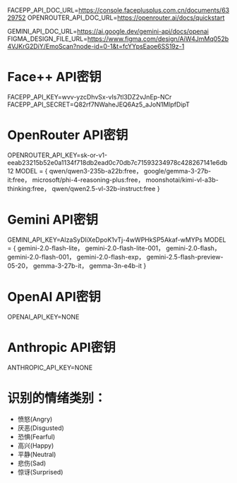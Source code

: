 FACEPP_API_DOC_URL=https://console.faceplusplus.com.cn/documents/6329752
OPENROUTER_API_DOC_URL=https://openrouter.ai/docs/quickstart
<!-- OPENAI_API_DOC_URL=https://platform.openai.com/docs/quickstart?api-mode=responses -->
<!-- ANTHROPIC_API_DOC_URL=https://docs.anthropic.com/en/api/overview#python -->
GEMINI_API_DOC_URL=https://ai.google.dev/gemini-api/docs/openai
FIGMA_DESIGN_FILE_URL=https://www.figma.com/design/AiW4JmMq052b4VJKrG2DiY/EmoScan?node-id=0-1&t=fcYYpsEaoe6SS19z-1
# Face++ API密钥
FACEPP_API_KEY=wvv-yzcDhvSx-vIs7tl3DZ2vJnEp-NCr
FACEPP_API_SECRET=Q82rf7NWaheJEQ6Az5_aJoN1MlpfDipT

# OpenRouter API密钥
OPENROUTER_API_KEY=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
MODEL = {
        qwen/qwen3-235b-a22b:free，
        google/gemma-3-27b-it:free，
        microsoft/phi-4-reasoning-plus:free，
        moonshotai/kimi-vl-a3b-thinking:free，
        qwen/qwen2.5-vl-32b-instruct:free
        }

# Gemini API密钥
GEMINI_API_KEY=AIzaSyDliXeDpoK1vTj-4wWPHkSP5Akaf-wMYPs
MODEL = {
        gemini-2.0-flash-lite，
        gemini-2.0-flash-lite-001，
        gemini-2.0-flash，
        gemini-2.0-flash-001，
        gemini-2.0-flash-exp，
        gemini-2.5-flash-preview-05-20，
        gemma-3-27b-it，
        gemma-3n-e4b-it
        }

# OpenAI API密钥
OPENAI_API_KEY=NONE

# Anthropic API密钥
ANTHROPIC_API_KEY=NONE

# 识别的情绪类别：
   - 愤怒(Angry)
   - 厌恶(Disgusted)
   - 恐惧(Fearful)
   - 高兴(Happy)
   - 平静(Neutral)
   - 悲伤(Sad)
   - 惊讶(Surprised)
